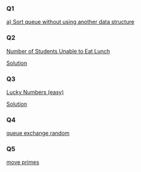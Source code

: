 <h3>Q1</h3>

<a href = "https://github.com/AbdullmenemFayez/Data-Structer-course-2022-2023/blob/main/5.Queue/Solution/a)sort%20queue%20without%20using%20another%20data%20structure%20.java">a) Sort queue without using another data structure </a>

<h3>Q2</h3>

<a href = "https://leetcode.com/problems/number-of-students-unable-to-eat-lunch">Number of Students Unable to Eat Lunch</a>

<a href = "https://github.com/AbdullmenemFayez/Data-Structer-course-2022-2023/blob/main/5.Queue/Solution/Number%20of%20Students%20Unable%20to%20Eat%20Lunch.java">Solution</a>

<h3>Q3</h3>

<a href = "https://codeforces.com/problemset/problem/96/B?f0a28=2&fbclid=IwAR3P8LOjhM9-I3DUb2XLS2PMhnisfgec5Gfc1U5x_pM9HqY4WGldnfZr-jA">Lucky Numbers (easy)</a>


<a href = "https://github.com/AbdullmenemFayez/Data-Structer-course-2022-2023/blob/main/5.Queue/Solution/lucky_numbers">Solution</a>

<h3>Q4</h3>

<a href = "https://docs.google.com/document/d/1ToZnOJbZ8GBeU96vii0HGpLMifgWCT9eE30km7Uket0/edit?usp=sharing">queue exchange random</a>

<h3>Q5</h3>

<a href = "https://docs.google.com/document/d/1VuuEZZ067-4FJpUMIdvu7rdMitz0FRf1ohOu73OIWGQ/edit?usp=sharing">move primes</a>

